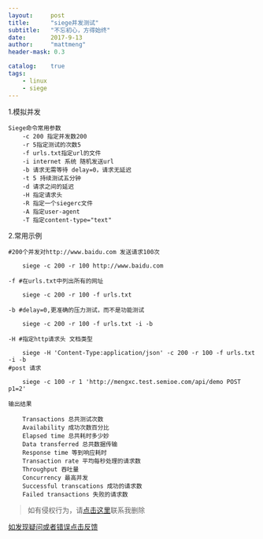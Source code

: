 ```yaml
---
layout:     post
title:      "siege并发测试"
subtitle:   "不忘初心，方得始终"
date:       2017-9-13
author:     "mattmeng"
header-mask: 0.3

catalog:    true
tags:
    - linux
    - siege
---
```


1.模拟并发

    Siege命令常用参数
        -c 200 指定并发数200
        -r 5指定测试的次数5
        -f urls.txt指定url的文件
        -i internet 系统 随机发送url
        -b 请求无需等待 delay=0，请求无延迟
        -t 5 持续测试五分钟
        -d 请求之间的延迟
        -H 指定请求头
        -R 指定一个siegerc文件
        -A 指定user-agent
        -T 指定content-type="text"

2.常用示例

    #200个并发对http://www.baidu.com 发送请求100次

        siege -c 200 -r 100 http://www.baidu.com

    -f #在urls.txt中列出所有的网址

        siege -c 200 -r 100 -f urls.txt

    -b #delay=0,更准确的压力测试，而不是功能测试

        siege -c 200 -r 100 -f urls.txt -i -b

    -H #指定http请求头 文档类型

        siege -H 'Content-Type:application/json' -c 200 -r 100 -f urls.txt -i -b
    #post 请求

        siege -c 100 -r 1 'http://mengxc.test.semioe.com/api/demo POST p1=2'

    输出结果

        Transactions 总共测试次数
        Availability 成功次数百分比
        Elapsed time 总共耗时多少妙
        Data transferred 总共数据传输
        Response time 等到响应耗时
        Transaction rate 平均每秒处理的请求数
        Throughput 吞吐量
        Concurrency 最高并发
        Successful transcations 成功的请求数
        Failed transactions 失败的请求数

>如有侵权行为，请[点击这里](https://github.com/mattmengCooper/MattMeng_hexo/issues)联系我删除

[如发现疑问或者错误点击反馈](https://github.com/mattmengCooper/MattMeng_hexo/issues)
